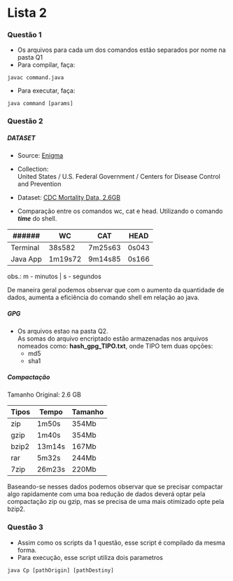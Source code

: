 # Lista 2

### Questão 1

- Os arquivos para cada um dos comandos estão separados por nome na pasta Q1
- Para compilar, faça:
```sbtshell
javac command.java
```
- Para executar, faça:
```sbtshell
java command [params]
```

### Questão 2

##### DATASET
  - Source: [Enigma](enigma.public.com)
  - Collection:  
  United States / U.S. Federal Government / Centers for Disease Control and Prevention
  - Dataset: [CDC Mortality Data, 2.6GB](https://public.enigma.com/datasets/cdc-mortality-data/2db7821e-ff7c-49a7-842a-c42bf3e37657)

- Comparação entre os comandos wc, cat e head. Utilizando o comando **_time_** do shell.

|  ######  |    WC     |    CAT    |    HEAD   |  
|----------|-----------|-----------|-----------|
| Terminal |  38s582   |  7m25s63  |   0s043   |
| Java App |  1m19s72  |  9m14s85  |   0s166   |

obs.: m - minutos | s - segundos

De maneira geral podemos observar que com o aumento da quantidade de dados, aumenta a eficiência do comando shell em relação ao java.

##### GPG

- Os arquivos estao na pasta Q2.  
As somas do arquivo encriptado estão armazenadas nos arquivos nomeados como: **hash_gpg_TIPO.txt**, onde TIPO tem duas opções:
    - md5
    - sha1

##### Compactação

Tamanho Original: 2.6 GB

|  Tipos  |  Tempo  |  Tamanho  |
|---------|---------|-----------|
|  zip    |  1m50s  |   354Mb   |
|  gzip   |  1m40s  |   354Mb   |
|  bzip2  |  13m14s |   167Mb   |
|  rar    |  5m32s  |   244Mb   |
|  7zip   |  26m23s |   220Mb   |

Baseando-se nesses dados podemos observar que se precisar compactar algo rapidamente com uma boa redução de dados deverá optar pela compactação
zip ou gzip, mas se precisa de uma mais otimizado opte pela bzip2.

### Questão 3

- Assim como os scripts da 1 questão, esse script é compilado da mesma forma.
- Para execução, esse script utiliza dois parametros
```sbtshell
java Cp [pathOrigin] [pathDestiny]
```
